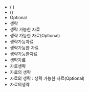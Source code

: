 ﻿- ( )
- ()
- Optional
- 생략
- 생략 가능한 자료
- 생략 가능한 자료(Optional)
- 생략가능자료
- 생략가능한 자료
- 생략가능한자료
- 생략자료
- 자료생략
- 자료의 생략
- 자료의 생략 : 생략 가능한 자료(Optional)
- 자료의생략
